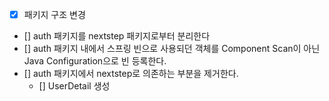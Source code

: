 - [x] 패키지 구조 변경
- [] auth 패키지를 nextstep 패키지로부터 분리한다
- [] auth 패키지 내에서 스프링 빈으로 사용되던 객체를 Component Scan이 아닌 Java Configuration으로 빈 등록한다.
- [] auth 패키지에서 nextstep로 의존하는 부분을 제거한다.
  - [] UserDetail 생성